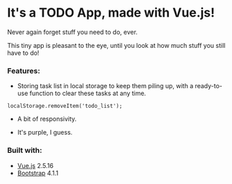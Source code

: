 # It's a TODO App, made with Vue.js!
Never again forget stuff you need to do, ever.

This tiny app is pleasant to the eye, until you look at how much stuff you still have to do!

### Features:
- Storing task list in local storage to keep them piling up, with a ready-to-use function
to clear these tasks at any time.

```
localStorage.removeItem('todo_list');
```

- A bit of responsivity.

- It's purple, I guess.

### Built with:
- [Vue.js](https://vuejs.org/) 2.5.16
- [Bootstrap](https://getbootstrap.com/) 4.1.1
